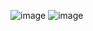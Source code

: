 ![image](https://github.com/whyzotee/mackerel-fish-shop/assets/53619535/6087da7e-8f26-49cb-875d-bde2c63e7fa2)
![image](https://github.com/whyzotee/mackerel-fish-shop/assets/53619535/587f7b18-5851-44ce-922d-08a31bc5489c)
